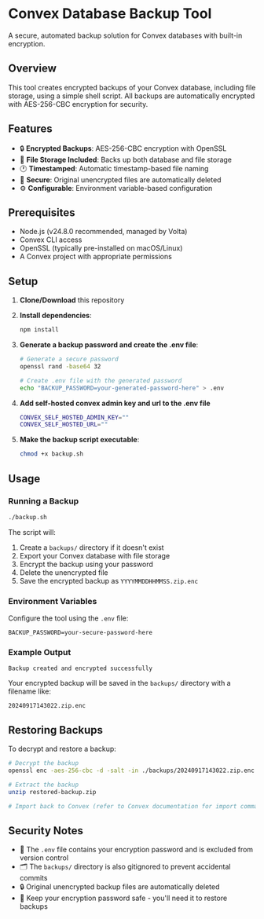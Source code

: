 # Convex Database Backup Tool

A secure, automated backup solution for Convex databases with built-in encryption.

## Overview

This tool creates encrypted backups of your Convex database, including file storage, using a simple shell script. All backups are automatically encrypted with AES-256-CBC encryption for security.

## Features

- 🔒 **Encrypted Backups**: AES-256-CBC encryption with OpenSSL
- 📁 **File Storage Included**: Backs up both database and file storage
- 🕐 **Timestamped**: Automatic timestamp-based file naming
- 🔐 **Secure**: Original unencrypted files are automatically deleted
- ⚙️ **Configurable**: Environment variable-based configuration

## Prerequisites

- Node.js (v24.8.0 recommended, managed by Volta)
- Convex CLI access
- OpenSSL (typically pre-installed on macOS/Linux)
- A Convex project with appropriate permissions

## Setup

1. **Clone/Download** this repository

2. **Install dependencies**:
   ```bash
   npm install
   ```

3. **Generate a backup password and create the .env file**:
   ```bash
   # Generate a secure password
   openssl rand -base64 32
   
   # Create .env file with the generated password
   echo "BACKUP_PASSWORD=your-generated-password-here" > .env
   ```

4. **Add self-hosted convex admin key and url to the .env file**
   ```bash
   CONVEX_SELF_HOSTED_ADMIN_KEY=""
   CONVEX_SELF_HOSTED_URL=""
   ``` 

5. **Make the backup script executable**:
   ```bash
   chmod +x backup.sh
   ```

## Usage

### Running a Backup

```bash
./backup.sh
```

The script will:
1. Create a `backups/` directory if it doesn't exist
2. Export your Convex database with file storage
3. Encrypt the backup using your password
4. Delete the unencrypted file
5. Save the encrypted backup as `YYYYMMDDHHMMSS.zip.enc`

### Environment Variables

Configure the tool using the `.env` file:

```env
BACKUP_PASSWORD=your-secure-password-here
```

### Example Output

```
Backup created and encrypted successfully
```

Your encrypted backup will be saved in the `backups/` directory with a filename like:
```
20240917143022.zip.enc
```

## Restoring Backups

To decrypt and restore a backup:

```bash
# Decrypt the backup
openssl enc -aes-256-cbc -d -salt -in ./backups/20240917143022.zip.enc -out restored-backup.zip -pass pass:your-password

# Extract the backup
unzip restored-backup.zip

# Import back to Convex (refer to Convex documentation for import commands)
```

## Security Notes

- 🔐 The `.env` file contains your encryption password and is excluded from version control
- 🗂️ The `backups/` directory is also gitignored to prevent accidental commits
- 🔒 Original unencrypted backup files are automatically deleted
- 💾 Keep your encryption password safe - you'll need it to restore backups